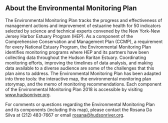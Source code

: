 ## About the Environmental Monitoring Plan

The Environmental Monitoring Plan tracks the progress and effectiveness of management actions and improvement of estuarine health for 50 indicators selected by science and technical experts convened by the New York-New Jersey Harbor Estuary Program (HEP). As a component of the Comprehensive Conservation and Management Plan (CCMP), a requirement for every National Estuary Program, the Environmental Monitoring Plan identifies monitoring programs where HEP and its partners have been collecting data throughout the Hudson Raritan Estuary. Coordinating monitoring efforts, improving the timelines of data analysis, and making data available to a diverse audience are some of the challenges that this plan aims to address. The Environmental Monitoring Plan has been adapted into three tools: the interactive map, the environmental monitoring plan storymap, and the memo of monitoring recommendations. Each component of the Environmental Monitoring Plan 2018 is accessible by visiting www.hudsonriver.org.  

For comments or questions regarding the Environmental Monitoring Plan and its components (including this map), please contact the Rosana Da Silva at (212) 483-7667 or email rosana@hudsonriver.org. 
